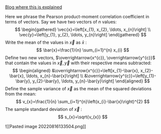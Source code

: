 [Blog where this is explained](https://matthew-brett.github.io/teaching/correlation_projection.html#correlation-and-projection "Permalink to this headline")

Here we phrase the Pearson product-moment correlation coefficient in terms of vectors.
Say we have two vectors of $n$ values:
$$
\begin{gathered}
\vec{x}=\left[x_{1}, x_{2}, \ldots, x_{n}\right] \\
\vec{y}=\left[y_{1}, y_{2}, \ldots, y_{n}\right]
\end{gathered}
$$
Write the mean of the values in $\vec{x}$ as $\bar{x}$ :
$$
\bar{x}=\frac{1}{n} \sum_{i=1}^{n} x_{i}
$$
Define two new vectors, $\overrightarrow{x^{c}}, \overrightarrow{y^{c}}$ that contain the values in $\vec{x}, \vec{y}$ with their respective means subtracted:
$$
\begin{aligned}
&\overrightarrow{x^{c}}=\left[x_{1}-\bar{x}, x_{2}-\bar{x}, \ldots, x_{n}-\bar{x}\right] \\
&\overrightarrow{y^{c}}=\left[y_{1}-\bar{y}, y_{2}-\bar{y}, \ldots, y_{n}-\bar{y}\right]
\end{aligned}
$$
Define the sample variance of $\vec{x}$ as the mean of the squared deviations from the mean:
$$
v_{x}=\frac{1}{n} \sum_{i=1}^{n}\left(x_{i}-\bar{x}\right)^{2}
$$
The sample standard deviation of $\vec{x}$ :
$$
s_{x}=\sqrt{v_{x}}
$$

![[Pasted image 20220816133504.png]]
